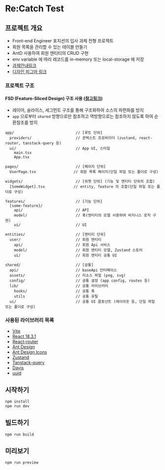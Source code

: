 # Re:Catch Test

## 프로젝트 개요

- Front-end Engineer 포지션의 입사 과제 전형 프로젝트
- 회원 목록을 관리할 수 있는 테이블 만들기
- AntD 사용하여 회원 엔티티의 CRUD 구현
- env variable 에 따라 레코드를 in-memory 또는 local-storage 에 저장
- [과제안내링크](https://businesscanvas.notion.site/1158a6dbf83980488d96cbfcd9bc3426)
- [디자인 피그마 링크](https://www.figma.com/design/dxmIaXbozcjrztnYsOOb8D/개발-과제?node-id=1-38232&t=vJhru0a6IFQ4sdoz-0)

### 프로젝트 구조

#### FSD (Feature-Sliced Design) 구조 사용 ([참고링크](https://wonderfulwonder.tistory.com/110))

- 레이어, 슬라이스, 세그먼트 구조를 통해 구조화하여 소스의 파편화를 방지
- `app` 으로부터 `shared` 방향으로만 참조하고 역방향으로는 참조하지 않도록 하여 순환참조를 방지

```text
app/                            // [루트 단위]
  providers/                    // 콘텍스트 프로바이더 (zustand, react-router, tanstack-query 등)
  ui/                           // App UI, 스타일
    main.tsx
    App.tsx

pages/                          // [페이지 단위]
  UserPage.tsx                 // 회원 목록 페이지(단일 파일 또는 폴더로 구성)

widgets/                        // [위젯 단위] (기능 및 엔티티 단위의 조합)
  [SomeWidget].tsx             // entity, feature 의 조합(단일 파일 또는 폴더로 구성)

features/                       // [기능 단위]
  [some-feature]/
    api/                        // API
    model/                      // 훅(엔티티의 모델 사용하여 비지니스 로직 구현)
    ui/                         // UI

entities/                       // [엔티티 단위]
  user/                         // 회원 엔티티
    api/                        // 회원 Api 서비스
    model/                      // 회원 엔티티 모델, Zustand 스토어
    ui/                         // 회원 엔티티 공통 UI

shared/                         // [공통]
  api/                          // baseApi 인터페이스
  assets/                       // 리소스 파일 (png, svg)
  config/                       // 공통 설정 (app config, routes 등)
  lib/                          // 공통 라이브러리
    hooks/                      // 공통 훅
    utils                       // 공통 유틸
  ui/                           // 공통 UI 콤포넌트 (레이아웃 등, 단일 파일 또는 폴더로 구성)
```

### 사용된 라이브러리 목록

- [Vite](https://ko.vite.dev/guide/)
- [React 18.3.1](https://18.react.dev)
- [React-router](https://reactrouter.com/6.28.0/start/overview)
- [Ant Design](https://ant.design)
- [Ant Design Icons](https://ant.design/components/icon)
- [Zustand](https://zustand.docs.pmnd.rs)
- [Tanstack-query](https://tanstack.com/query/latest)
- [Dayjs](https://day.js.org)
- [uuid](https://www.npmjs.com/package/uuid)

## 시작하기

```sh
npm install
npm run dev
```

## 빌드하기

```sh
npm run build
```

## 미리보기

```sh
npm run preview
```
